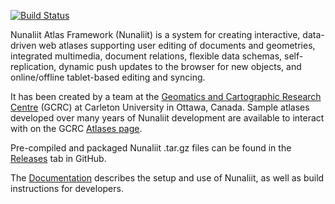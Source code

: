 [![Build Status](https://travis-ci.com/GCRC/nunaliit.png)](https://travis-ci.com/GCRC/nunaliit)

Nunaliit Atlas Framework (Nunaliit) is a system for creating interactive, data-driven web atlases supporting user
editing of documents and geometries, integrated multimedia, document relations, flexible data schemas, self-replication,
dynamic push updates to the browser for new objects, and online/offline tablet-based editing and syncing.

It has been created by a team at the [Geomatics and Cartographic Research Centre](http://gcrc.carleton.ca) (GCRC) at
Carleton University in Ottawa, Canada. Sample atlases developed over many years of Nunaliit development are available to
interact with on the GCRC [Atlases page](https://gcrc.carleton.ca/index.html?module=module.gcrcatlas_atlases).

Pre-compiled and packaged Nunaliit .tar.gz files can be found in the [Releases](https://github.com/GCRC/nunaliit/releases) tab in GitHub.

The [Documentation](https://github.com/GCRC/nunaliit/wiki/)
describes the setup and use of Nunaliit, as well as build instructions for developers.
